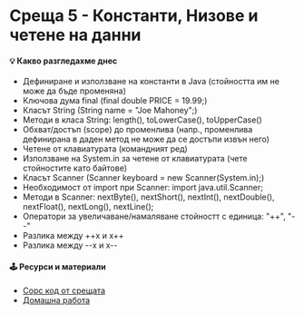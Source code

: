 # Среща 5 - Константи, Низове и четене на данни
 
#### 💡 Какво разгледахме днес
- Дефиниране и използване на константи в Java (стойността им не може да бъде променяна) <br>
- Ключова дума final (final double PRICE = 19.99;) <br>
- Класът String (String name = "Joe Mahoney";) <br>
- Методи в класа String: length(), toLowerCase(), toUpperCase() <br>
- Обхват/достъп (scope) до променлива (напр., променлива дефинирана в даден метод не може да се достъпи извън него) <br>
- Четене от клавиатурата (командният ред) <br>
- Използване на System.in за четене от клавиатурата (чете стойностите като байтове) <br>
- Класът Scanner (Scanner keyboard = new Scanner(System.in);) <br>
- Необходимост от import при Scanner: import java.util.Scanner; <br>
- Методи в Scanner: nextByte(), nextShort(), nextInt(), nextDouble(), nextFloat(), nextLong(), nextLine(); <br>
- Оператори за увеличаване/намаляване стойностт с единица: "++", "--" <br>
- Разлика между ++x и x++ <br>
- Разлика между --x и x--

<!-- #### 🔗 Полезни линкове -->

#### 🕹️ Ресурси и материали
- [Сорс код от срещата](./cw/)
- [Домашна работа](./hw/)